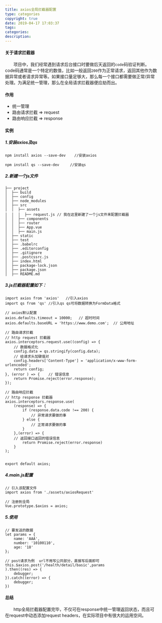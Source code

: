 ```yaml
---
title: axios全局拦截器配置
type: categories
copyright: true
date: 2019-04-17 17:03:37
tags:
categories:
description:
---
```

#### 关于请求拦截器
&emsp;&emsp;项目中，我们经常遇到请求后台接口时要做后天返回的`code`码验证判断。code码通常是一个特定的数值，比如一般返回`200`作为正常请求，返回其他作为数据异常或者请求异常等。如果接口量足够大，那么每一个接口都需要做正常/异常处理。为满足统一管理，那么在全局请求拦截器便应劫而出。

<!--more-->

#### 作用
- 统一管理
- 路由请求拦截 => request
- 路由响应拦截 => response

#### 实例
##### 1.安装axios及qs
```
npm install axios --save-dev    //安装axios

npm install qs --save-dev     //安装qs
```
##### 2.新建一个js文件
```
├── project	
│  ├── build	
│  ├── config
│  ├── node_modules	
│  ├── src	
│  │  ├── assets		
│  │  │  ├── request.js	// 我在这里新建了一个js文件来配置拦截器
│  │  ├── components	
│  │  ├── router	
│  │  ├── App.vue	
│  │  ├── main.js	
│  ├── static	
│  ├── test	
│  ├── .babelrc	
│  ├── .editorconfig	
│  ├── .gitignore	
│  ├── .postcssrc.js	
│  ├── index.html	
│  ├── package-lock.json	
│  ├── package.json	
│  ├── README.md	
```
##### 3.js拦截器配置如下：
```
import axios from 'axios'	//引入axios
import qs from 'qs'	//引入qs qs可将数据转换为FormData格式

// axios默认配置
axios.defaults.timeout = 10000;   // 超时时间
axios.defaults.baseURL = 'https://www.demo.com';  // 公用地址

// 路由请求拦截
// http request 拦截器
axios.interceptors.request.use((config) => {
    // 数据格式化
    config.data = qs.stringify(config.data);
    // 给请求头加键值对
    config.headers['Content-Type'] = 'application/x-www-form-urlencoded';
    return config;
}, (error ) => {	// 错误信息
    return Promise.reject(error.response);
});

// 路由响应拦截
// http response 拦截器
axios.interceptors.response.use(
    (response) => {
        if (response.data.code !== 200) {
            // 异常请求要做的事
        } else {
            // 正常请求要做的事
        }
    },(error) => {
	// 返回接口返回的错误信息
        return Promise.reject(error.response)   
    }
);


export default axios;

```
##### 4.main.js配置
```
// 引入该配置文件
import axios from './assets/axiosRequest'

// 注册到全局
Vue.prototype.$axios = axios;
```
##### 5.使用
```
// 要发送的数据
let params = {
	name: 'AAA',
	number: '10100110',
	age: '18'
};

// post请求为例  url不用写公共部分，直接写后面即可
this.$axios.post('/health/detail/basic',params
).then((res) => {
	debugger;
}).catch((error) => {
	debugger;
})
```

#### 总结
&emsp;&emsp;http全局拦截器配置完毕，不仅可在response中统一管理返回状态，而且可在request中动态添加request headers，在实际项目中有很大的运用空间。

